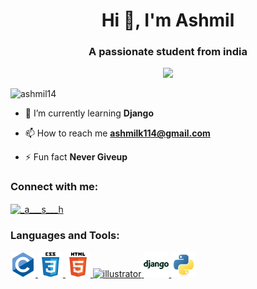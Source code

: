 <h1 align="center">Hi 👋, I'm Ashmil</h1>
<h3 align="center">A passionate student from india</h3>
<p align="center">
  <img width="250" src="https://raw.githubusercontent.com/sciencepal/sciencepal/master/assets/life_balance.gif">
</p>
<p align="left"> <img src="https://komarev.com/ghpvc/?username=ashmil14&label=Profile%20views&color=0e75b6&style=flat" alt="ashmil14" /> </p>

- 🌱 I’m currently learning **Django**

- 📫 How to reach me **ashmilk114@gmail.com**

- ⚡ Fun fact **Never Giveup**

<h3 align="left">Connect with me:</h3>
<p align="left">
<a href="https://instagram.com/_a___s___h" target="blank"><img align="center" src="https://raw.githubusercontent.com/rahuldkjain/github-profile-readme-generator/master/src/images/icons/Social/instagram.svg" alt="_a___s___h" height="30" width="40" /></a>
</p>

<h3 align="left">Languages and Tools:</h3>
<p align="left"> <a href="https://www.cprogramming.com/" target="_blank" rel="noreferrer"> <img src="https://raw.githubusercontent.com/devicons/devicon/master/icons/c/c-original.svg" alt="c" width="40" height="40"/> </a> <a href="https://www.w3schools.com/css/" target="_blank" rel="noreferrer"> <img src="https://raw.githubusercontent.com/devicons/devicon/master/icons/css3/css3-original-wordmark.svg" alt="css3" width="40" height="40"/> </a> <a href="https://www.w3.org/html/" target="_blank" rel="noreferrer"> <img src="https://raw.githubusercontent.com/devicons/devicon/master/icons/html5/html5-original-wordmark.svg" alt="html5" width="40" height="40"/> </a> <a href="https://www.adobe.com/in/products/illustrator.html" target="_blank" rel="noreferrer"> <img src="https://www.vectorlogo.zone/logos/adobe_illustrator/adobe_illustrator-icon.svg" alt="illustrator" width="40" height="40"/> </a> <a href="https://www.djangoproject.com/" target="_blank" rel="noreferrer"> <img src="https://raw.githubusercontent.com/devicons/devicon/master/icons/django/django-plain-wordmark.svg" alt="django" width="40" height="40"/> </a> <a href="https://www.python.org" target="_blank" rel="noreferrer"> <img src="https://raw.githubusercontent.com/devicons/devicon/master/icons/python/python-original.svg" alt="python" width="40" height="40"/> </a></p>
